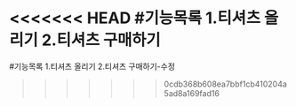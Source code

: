 # <<<<<<< HEAD #기능목록 1.티셔츠 올리기 2.티셔츠 구매하기

#기능목록 1.티셔츠 올리기 2.티셔츠 구매하기-수정

> > > > > > > 0cdb368b608ea7bbf1cb410204a5ad8a169fad16
